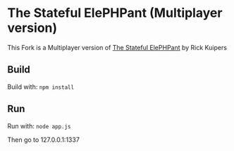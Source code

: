 # The Stateful ElePHPant (Multiplayer version)

This Fork is a Multiplayer version of [The Stateful ElePHPant](https://github.com/rskuipers/stateful-elephpant) by Rick Kuipers

## Build
Build with:
``npm install``

## Run
Run with:
``node app.js``

Then go to 127.0.0.1:1337

